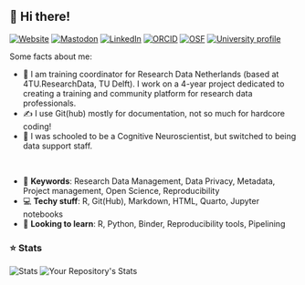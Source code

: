 ## 👋 Hi there! 
[![Website](https://img.shields.io/badge/Website-399180?style=flat-square&logo=icloud&logoColor=white)](https://www.dorienhuijser.com/)
[![Mastodon](https://img.shields.io/badge/Mastodon-6364FF?logo=mastodon&logoColor=fff)](https://akademienl.social/@dorienhuijser)
[![LinkedIn](https://img.shields.io/badge/Linkedin-informational?style=flat-square&logo=linkedin&logoColor=white)](https://linkedin.com/in/DorienHuijser) 
[![ORCID](https://img.shields.io/badge/ORCID-darkgreen?style=flat-square&logo=orcid)](https://orcid.org/0000-0003-3282-8083)
[![OSF](https://img.shields.io/badge/Open_Science_Framework-29bcf3?style=flat-square&logo=open-access)](https://osf.io/n6ba2/)
[![University profile](https://img.shields.io/badge/University_profile-FFCD00?style=flat-square&logo=gmail&logoColor=white)](https://www.tudelft.nl/en/staff/d.c.huijser/)

Some facts about me:
- 💼 I am training coordinator for Research Data Netherlands (based at 4TU.ResearchData, TU Delft). I work on a 4-year project dedicated to creating a training and community platform for research data professionals.   
- ✍️ I use Git(hub) mostly for documentation, not so much for hardcore coding!
- 🧠 I was schooled to be a Cognitive Neuroscientist, but switched to being data support staff.
<br>

* 🔭 **Keywords**: Research Data Management, Data Privacy, Metadata, Project management, Open Science, Reproducibility
* 💻 **Techy stuff**: R, Git(Hub), Markdown, HTML, Quarto, Jupyter notebooks
* 🌱 **Looking to learn**: R, Python, Binder, Reproducibility tools, Pipelining

### ⭐ Stats  
![Stats](https://github-readme-stats.vercel.app/api?username=DorienHuijser&show_icons=true)
![Your Repository's Stats](https://github-readme-stats.vercel.app/api/top-langs/?username=DorienHuijser&theme=white)
